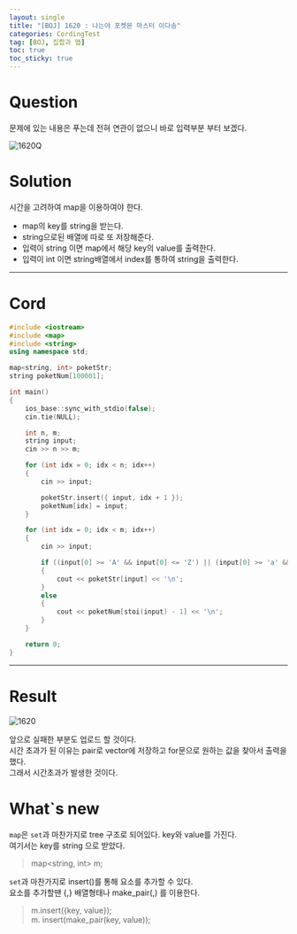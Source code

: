```yaml
---
layout: single
title: "[BOJ] 1620 : 나는야 포켓몬 마스터 이다솜"
categories: CordingTest
tag: [BOJ, 집합과 맵]
toc: true
toc_sticky: true
---
```


# Question

문제에 있는 내용은 푸는데 전혀 연관이 없으니 바로 입력부분 부터 보겠다.

![1620Q](https://user-images.githubusercontent.com/97664446/172369798-63fdeb19-eb45-4e51-b10e-bd5cb5332fd3.PNG)

# Solution

시간을 고려하여 map을 이용하여야 한다. <br>

- map의 key를 string을 받는다.
- string으로된 배열에 따로 또 저장해준다.
- 입력이 string 이면 map에서 해당 key의 value를 출력한다.
- 입력이 int 이면 string배열에서 index를 통하여 string을 출력한다.

***

# Cord
```c++
#include <iostream>
#include <map>
#include <string>
using namespace std;

map<string, int> poketStr;
string poketNum[100001];

int main()
{
    ios_base::sync_with_stdio(false);
    cin.tie(NULL);

    int n, m;
    string input;
    cin >> n >> m;

    for (int idx = 0; idx < n; idx++)
    {
        cin >> input;

        poketStr.insert({ input, idx + 1 });
        poketNum[idx] = input;
    }

    for (int idx = 0; idx < m; idx++)
    {        
        cin >> input;

        if ((input[0] >= 'A' && input[0] <= 'Z') || (input[0] >= 'a' && input[0] <= 'z'))
        {
            cout << poketStr[input] << '\n';
        }
        else
        {
            cout << poketNum[stoi(input) - 1] << '\n';
        }
    }

    return 0;
}

```

***

# Result

![1620](https://user-images.githubusercontent.com/97664446/172369790-d0ce5543-31e8-44d0-8cbe-ee20337e2821.PNG) 

앞으로 실패한 부분도 업로드 할 것이다. <br>
시간 초과가 된 이유는 pair로 vector에 저장하고 for문으로 원하는 값을 찾아서 출력을했다.<br>
그래서 시간초과가 발생한 것이다.

# What`s new

`map`은 `set`과 마찬가지로 tree 구조로 되어있다.
key와 value를 가진다. <br>
여기서는 key를 string 으로 받았다.
> map<string, int> m;

`set`과 마찬가지로 insert()를 통해 요소를 추가할 수 있다. <br>
요소를 추가할땐 {,} 배열형태나 make_pair(,) 를 이용한다. <br>
> m.insert({key, value}); <br>
> m. insert(make_pair(key, value));